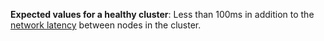 **Expected values for a healthy cluster**: Less than 100ms in addition to the [network latency](ui-network-latency-page.html) between nodes in the cluster.